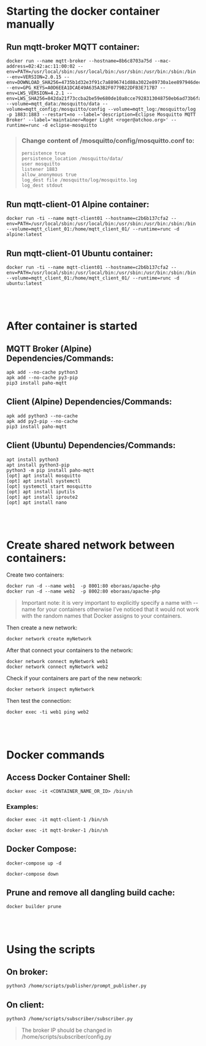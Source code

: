 # Starting the docker container manually
## Run mqtt-broker MQTT container:
```
docker run --name mqtt-broker --hostname=8b6c8703a75d --mac-address=02:42:ac:11:00:02 --env=PATH=/usr/local/sbin:/usr/local/bin:/usr/sbin:/usr/bin:/sbin:/bin --env=VERSION=2.0.15 --env=DOWNLOAD_SHA256=4735b1d32e3f91c7a8896741d88a3022e89730a1ee897946decfa0df27039ac6 --env=GPG_KEYS=A0D6EEA1DCAE49A635A3B2F0779B22DFB3E717B7 --env=LWS_VERSION=4.2.1 --env=LWS_SHA256=842da21f73ccba2be59e680de10a8cce7928313048750eb6ad73b6fa50763c51 --volume=mqtt_data:/mosquitto/data --volume=mqtt_config:/mosquitto/config --volume=mqtt_log:/mosquitto/log -p 1883:1883 --restart=no --label='description=Eclipse Mosquitto MQTT Broker' --label='maintainer=Roger Light <roger@atchoo.org>' --runtime=runc -d eclipse-mosquitto
```

>   ### Change content of /mosquitto/config/mosquitto.conf to:
>   ```
>   persistence true
>   persistence_location /mosquitto/data/
>   user mosquitto
>   listener 1883
>   allow_anonymous true
>   log_dest file /mosquitto/log/mosquitto.log
>   log_dest stdout
>   ```

## Run mqtt-client-01 Alpine container:
```
docker run -ti --name mqtt-client01 --hostname=c2b6b137cfa2 --env=PATH=/usr/local/sbin:/usr/local/bin:/usr/sbin:/usr/bin:/sbin:/bin --volume=mqtt_client_01:/home/mqtt_client_01/ --runtime=runc -d alpine:latest
```

## Run mqtt-client-01 Ubuntu container:
```
docker run -ti --name mqtt-client01 --hostname=c2b6b137cfa2 --env=PATH=/usr/local/sbin:/usr/local/bin:/usr/sbin:/usr/bin:/sbin:/bin --volume=mqtt_client_01:/home/mqtt_client_01/ --runtime=runc -d ubuntu:latest
```

<br><br>

# After container is started
## MQTT Broker (Alpine) Dependencies/Commands:
```
apk add --no-cache python3
apk add --no-cache py3-pip
pip3 install paho-mqtt
```

## Client (Alpine) Dependencies/Commands:
```
apk add python3 --no-cache
apk add py3-pip --no-cache
pip3 install paho-mqtt
```

## Client (Ubuntu) Dependencies/Commands:
```
apt install python3
apt install python3-pip
python3 -m pip install paho-mqtt
[opt] apt install mosquitto
[opt] apt install systemctl
[opt] systemctl start mosquitto
[opt] apt install iputils
[opt] apt install iproute2
[opt] apt install nano
```

<br><br>

# Create shared network between containers:

Create two containers:

```
docker run -d --name web1  -p 8001:80 eboraas/apache-php
docker run -d --name web2  -p 8002:80 eboraas/apache-php
```

> Important note: it is very important to explicitly specify a name with --name for your containers otherwise I’ve noticed that it would not work with the random names that Docker assigns to your containers.

Then create a new network:

```
docker network create myNetwork
```

After that connect your containers to the network:

```
docker network connect myNetwork web1
docker network connect myNetwork web2 
```

Check if your containers are part of the new network:

```
docker network inspect myNetwork
```

Then test the connection:

```
docker exec -ti web1 ping web2
```

<br><br>

# Docker commands
## Access Docker Container Shell:
```docker exec -it <CONTAINER_NAME_OR_ID> /bin/sh```

### Examples:   
```docker exec -it mqtt-client-1 /bin/sh```   

```docker exec -it mqtt-broker-1 /bin/sh```


## Docker Compose:
```docker-compose up -d```  

```docker-compose down```  

## Prune and remove all dangling build cache:
```docker builder prune```

<br><br>

# Using the scripts
## On broker:
```python3 /home/scripts/publisher/prompt_publisher.py```

## On client:
```python3 /home/scripts/subscriber/subscriber.py```
> The broker IP should be changed in /home/scripts/subscriber/config.py


